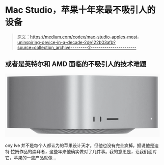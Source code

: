 # Mac Studio，苹果十年来最不吸引人的设备

> 原文：<https://medium.com/codex/mac-studio-apples-most-uninspiring-device-in-a-decade-2de122b03afb?source=collection_archive---------2----------------------->

## 或者是英特尔和 AMD 面临的不吸引人的技术难题

![](img/dba10ac8996442633f3a3e1eda996c10.png)

ony Ive 并不是每个人都认为的苹果设计天才，但他也没有完全疯掉。据说他是迪特·拉姆作品的崇拜者，这些年来他确实做对了几件事。我的意思是，让我们面对它，苹果的一些产品就像…